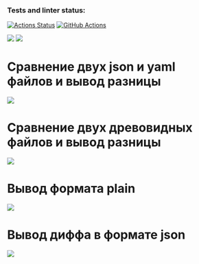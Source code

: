 ### Tests and linter status:
[![Actions Status](https://github.com/SanichMakakich/python-project-50/workflows/hexlet-check/badge.svg)](https://github.com/SanichMakakich/python-project-50/actions)
[![GitHub Actions](https://github.com/SanichMakakich/python-project-50/actions/workflows/main.yml/badge.svg)](https://github.com/SanichMakakich/python-project-50/actions/workflows/main.yml)

<a href="https://codeclimate.com/github/SanichMakakich/python-project-50/maintainability"><img src="https://api.codeclimate.com/v1/badges/5b982efa6ef170732970/maintainability" /></a>
<a href="https://codeclimate.com/github/SanichMakakich/python-project-50/test_coverage"><img src="https://api.codeclimate.com/v1/badges/5b982efa6ef170732970/test_coverage" /></a>

# Сравнение двух json и yaml файлов и вывод разницы

<a href="https://asciinema.org/a/Eaj56ccdd5L2ABsm06xOalXH4" target="_blank"><img src="https://asciinema.org/a/Eaj56ccdd5L2ABsm06xOalXH4.svg" /></a>

# Сравнение двух древовидных файлов и вывод разницы

<a href="https://asciinema.org/a/9hTicv6v7g9T0dgsUbgH0aF0r" target="_blank"><img src="https://asciinema.org/a/9hTicv6v7g9T0dgsUbgH0aF0r.svg" /></a>

# Вывод формата plain

<a href="https://asciinema.org/a/ic8Br1svrKbMShBefKC9DbVDR" target="_blank"><img src="https://asciinema.org/a/ic8Br1svrKbMShBefKC9DbVDR.svg" /></a>

# Вывод диффа в формате json

<a href="https://asciinema.org/a/nJADNQ2cBxeUo1bIJzwfbD8U4" target="_blank"><img src="https://asciinema.org/a/nJADNQ2cBxeUo1bIJzwfbD8U4.svg" /></a>
